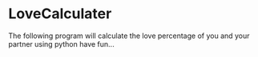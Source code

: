 # LoveCalculater
The following program will calculate the love percentage of  you and your partner using python have fun...
